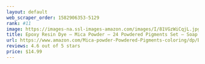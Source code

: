 ```yaml
---
layout: default 
﻿web_scraper_order: 1582906353-5129
rank: #11
image: https://images-na.ssl-images-amazon.com/images/I/81VGzWiCqjL.jpg
title: Epoxy Resin Dye – Mica Powder – 24 Powdered Pigments Set – Soap Dye – Hand Soap Making…
url: https://www.amazon.com/Mica-powder-Powdered-Pigments-coloring/dp/B0759DH4ZG/ref=zg_mw_arts-crafts_11?_encoding=UTF8&psc=1&refRID=AC0VFVM6SB4FTE33VGXN
reviews: 4.6 out of 5 stars
price: $14.99 
---
```

